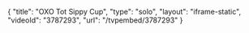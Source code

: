 {
    "title": "OXO Tot Sippy Cup",
    "type": "solo",
    "layout": "iframe-static",
    "videoId": "3787293",
    "url": "\/tvpembed\/3787293"
}